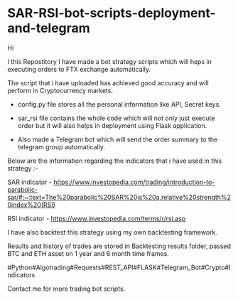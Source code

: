 # SAR-RSI-bot-scripts-deployment-and-telegram

Hi

I this Repostitory I have made a bot strategy scripts which will heps in executing orders to FTX exchange automatically.

The script that i have uploaded has achieved good accuracy and will perform in Cryptocurrency markets.

- config.py file stores all the personal information like API, Secret keys. 

- sar_rsi file contains the whole code which will not only just execute order but it will also helps in deployment using Flask application.

- Also made a Telegram bot which will send the order summary to the telegram group automatically. 

Below are the information regarding the indicators that i have used in this strategy :-

SAR indicator - https://www.investopedia.com/trading/introduction-to-parabolic-sar/#:~:text=The%20parabolic%20SAR%20is%20a,relative%20strength%20index%20(RSI)

RSI indicator - https://www.investopedia.com/terms/r/rsi.asp

I have also backtest this strategy using my own backtesting framework.

Results and history of trades are stored in Backtesting results folder, passed BTC and ETH asset on 1 year and 6 month time frames.

#Python#Algotrading#Requests#REST_API#FLASK#Telegram_Bot#Crypto#Indicators

Contact me for more trading bot scripts.



